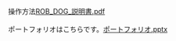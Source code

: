 操作方法[ROB_DOG_説明書.pdf](https://github.com/noderashogo/rob_dog/files/14707161/ROB_DOG_.pdf)<br><br>
ポートフォリオはこちらです。[ポートフォリオ.pptx](https://github.com/user-attachments/files/15571654/default.pptx)<br>

